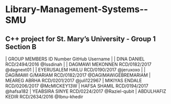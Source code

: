 # Library-Management-Systems--SMU
C++ project for St.  Mary’s University -  Group 1 Section B
-------------------------------------------------------------------------------
| GROUP MEMBERS             ID Number             GitHub Username              |
| DINA DANIEL               RCD/2494/2016             @Issdinah                | 
| DAGMAWI MEKONNEN          RCD/0182/2017             @dagnext01               |
| EYERUSALEM HAILU          RCD/0190/2017             @jeruxoxo                |
| DAGIMAWI G/MARIAM         RCD/0182/2017             @DAGIMAWiGEBREMARIAM
| MEAREG ABRHA              RCD/0201/2017             @juli122967
| MIKIYAS ENDALE            RCD/0206/2017             @McMICKEY13W
| HAFSA SHAMIL              RCD/0194/2017             @hafsa182
| YEABSIRA SINYE            RCD/0224/2017             @Raziel-qubit
| ABDULHAFIZ KEDIR          RCD/2634/2016             @Ibnu-khedir
